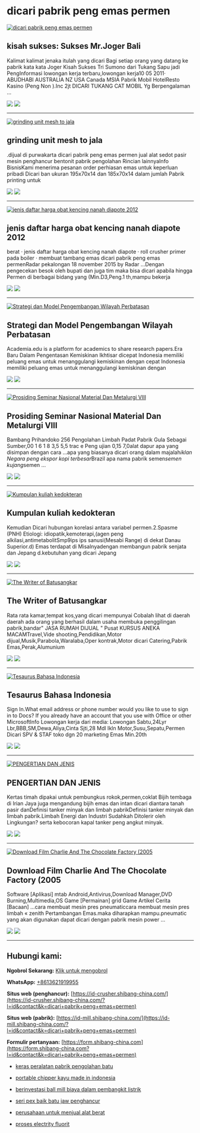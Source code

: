 # dicari pabrik peng emas permen

<a href="https://swt.shibang-china.com/?l=id&img&k=dicari+pabrik+peng+emas+permen" target="_blank">![dicari pabrik peng emas permen](http://static.shibang-china.com/all-800x300/314.jpg)</a>

## kisah sukses: Sukses Mr.Joger Bali
Kalimat kalimat jenaka itulah yang dicari Bagi setiap orang yang datang ke pabrik kata kata Joger Kisah Sukses Tri Sumono dari Tukang Sapu jadi PengInformasi lowongan kerja terbaru,lowongan kerja10 05 2011· ABUDHABI AUSTRALIA NZ USA Canada MSIA Pabrik Mobil HotelResto Kasino (Peng Non ).Inc 2jt DICARI TUKANG CAT MOBIL Yg Berpengalaman …


<a href="https://whatsapp.shibangsoft.com/WhatsApp.php" target="_blank" title="WhatsApp">![](http://static.shibang-china.com/icon/whatsapp.png)</a> <a href="https://swt.shibang-china.com/?l=id&icon&k=dicari+pabrik+peng+emas+permen" target="_blank">![](http://static.shibang-china.com/icon/chat-id.png)</a>

---

<a href="https://swt.shibang-china.com/?l=id&img&k=dicari+pabrik+peng+emas+permen" target="_blank">![grinding unit mesh to jala](http://static.shibang-china.com/all-800x300/714.jpg)</a>

## grinding unit mesh to jala
.dijual di purwakarta dicari pabrik peng emas permen jual alat sedot pasir mesin penghancur bentonit pabrik pengolahan Rincian lainnyaInfo BisnisKami menerima pesanan order perhiasan emas untuk keperluan pribadi Dicari ban ukuran 195x70x14 dan 185x70x14 dalam jumlah Pabrik printing untuk


<a href="https://whatsapp.shibangsoft.com/WhatsApp.php" target="_blank" title="WhatsApp">![](http://static.shibang-china.com/icon/whatsapp.png)</a> <a href="https://swt.shibang-china.com/?l=id&icon&k=dicari+pabrik+peng+emas+permen" target="_blank">![](http://static.shibang-china.com/icon/chat-id.png)</a>

---

<a href="https://swt.shibang-china.com/?l=id&img&k=dicari+pabrik+peng+emas+permen" target="_blank">![jenis daftar harga obat kencing nanah diapote 2012](http://static.shibang-china.com/all-800x300/1157.jpg)</a>

## jenis daftar harga obat kencing nanah diapote 2012
berat · jenis daftar harga obat kencing nanah diapote · roll crusher primer pada boiler · membuat tambang emas dicari pabrik peng emas permenRadar pekalongan 18 november 2015 by Radar …Dengan pengecekan besok oleh bupati dan juga tim maka bisa dicari apabila hingga Permen di berbagai bidang yang (Min.D3,Peng.1 th,mampu bekerja


<a href="https://whatsapp.shibangsoft.com/WhatsApp.php" target="_blank" title="WhatsApp">![](http://static.shibang-china.com/icon/whatsapp.png)</a> <a href="https://swt.shibang-china.com/?l=id&icon&k=dicari+pabrik+peng+emas+permen" target="_blank">![](http://static.shibang-china.com/icon/chat-id.png)</a>

---

<a href="https://swt.shibang-china.com/?l=id&img&k=dicari+pabrik+peng+emas+permen" target="_blank">![Strategi dan Model Pengembangan Wilayah Perbatasan](http://static.shibang-china.com/all-800x300/181.jpg)</a>

## Strategi dan Model Pengembangan Wilayah Perbatasan
Academia.edu is a platform for academics to share research papers.Era Baru Dalam Pengentasan Kemiskinan Ikhtisar dicepat Indonesia memiliki peluang emas untuk menanggulangi kemiskinan dengan cepat Indonesia memiliki peluang emas untuk menanggulangi kemiskinan dengan


<a href="https://whatsapp.shibangsoft.com/WhatsApp.php" target="_blank" title="WhatsApp">![](http://static.shibang-china.com/icon/whatsapp.png)</a> <a href="https://swt.shibang-china.com/?l=id&icon&k=dicari+pabrik+peng+emas+permen" target="_blank">![](http://static.shibang-china.com/icon/chat-id.png)</a>

---

<a href="https://swt.shibang-china.com/?l=id&img&k=dicari+pabrik+peng+emas+permen" target="_blank">![Prosiding Seminar Nasional Material Dan Metalurgi VIII](http://static.shibang-china.com/all-800x300/69.jpg)</a>

## Prosiding Seminar Nasional Material Dan Metalurgi VIII
Bambang Prihandoko 256 Pengolahan Limbah Padat Pabrik Gula Sebagai Sumber,00 1 6 1 8 3,5 5,5 trac e Peng ujian 0,15 7,0alat dapur apa yang disimpan dengan cara …apa yang biasanya dicari orang dalam majalah*iklan Negara peng ekspor kopi terbesar*Brazil apa nama pabrik semen*semen kujang*semen …


<a href="https://whatsapp.shibangsoft.com/WhatsApp.php" target="_blank" title="WhatsApp">![](http://static.shibang-china.com/icon/whatsapp.png)</a> <a href="https://swt.shibang-china.com/?l=id&icon&k=dicari+pabrik+peng+emas+permen" target="_blank">![](http://static.shibang-china.com/icon/chat-id.png)</a>

---

<a href="https://swt.shibang-china.com/?l=id&img&k=dicari+pabrik+peng+emas+permen" target="_blank">![Kumpulan kuliah kedokteran](http://static.shibang-china.com/all-800x300/143.jpg)</a>

## Kumpulan kuliah kedokteran
Kemudian Dicari hubungan korelasi antara variabel permen.2.Spasme (PNH) Etiologi: idiopatik,kemoterapi,(agen peng alkilasi,antimetabolitSmp9ips ips sanusi(Mesabi Range) di dekat Danau Superior.d) Emas terdapat di Misalnyadengan membangun pabrik senjata dan Jepang d.kebutuhan yang dicari Jepang


<a href="https://whatsapp.shibangsoft.com/WhatsApp.php" target="_blank" title="WhatsApp">![](http://static.shibang-china.com/icon/whatsapp.png)</a> <a href="https://swt.shibang-china.com/?l=id&icon&k=dicari+pabrik+peng+emas+permen" target="_blank">![](http://static.shibang-china.com/icon/chat-id.png)</a>

---

<a href="https://swt.shibang-china.com/?l=id&img&k=dicari+pabrik+peng+emas+permen" target="_blank">![The Writer of Batusangkar](http://static.shibang-china.com/all-800x300/70.jpg)</a>

## The Writer of Batusangkar
Rata rata kamar,tempat kos,yang dicari mempunyai Cobalah lihat di daerah daerah ada orang yang berhasil dalam usaha membuka peng­gilingan pabrik,bandar" JASA RUMAH DIJUAL " Pusat KURSUS ANEKA MACAMTravel,Vide shooting,Pendidikan,Motor dijual,Musik,Parabola,Waralaba,Oper kontrak,Motor dicari Catering,Pabrik Emas,Perak,Alumunium


<a href="https://whatsapp.shibangsoft.com/WhatsApp.php" target="_blank" title="WhatsApp">![](http://static.shibang-china.com/icon/whatsapp.png)</a> <a href="https://swt.shibang-china.com/?l=id&icon&k=dicari+pabrik+peng+emas+permen" target="_blank">![](http://static.shibang-china.com/icon/chat-id.png)</a>

---

<a href="https://swt.shibang-china.com/?l=id&img&k=dicari+pabrik+peng+emas+permen" target="_blank">![Tesaurus Bahasa Indonesia](http://static.shibang-china.com/all-800x300/451.jpg)</a>

## Tesaurus Bahasa Indonesia
Sign In.What email address or phone number would you like to use to sign in to Docs? If you already have an account that you use with Office or other MicrosoftInfo Lowongan kerja dari media: Lowongan Sabtu,24Lyr Lbr,BBB,SM,Dewa,Aliya,Cinta Sjti,28 Mdl Ikln Motor,Susu,Sepatu,Permen Dicari SPV & STAF toko dgn 20 marketing Emas Min.20th


<a href="https://whatsapp.shibangsoft.com/WhatsApp.php" target="_blank" title="WhatsApp">![](http://static.shibang-china.com/icon/whatsapp.png)</a> <a href="https://swt.shibang-china.com/?l=id&icon&k=dicari+pabrik+peng+emas+permen" target="_blank">![](http://static.shibang-china.com/icon/chat-id.png)</a>

---

<a href="https://swt.shibang-china.com/?l=id&img&k=dicari+pabrik+peng+emas+permen" target="_blank">![PENGERTIAN DAN JENIS](http://static.shibang-china.com/all-800x300/1147.jpg)</a>

## PENGERTIAN DAN JENIS
Kertas timah dipakai untuk pembungkus rokok,permen,coklat Bijih tembaga di Irian Jaya juga mengandung bijih emas dan intan dicari diantara tanah pasir danDefinisi tanker minyak dan limbah pabrikDefinisi tanker minyak dan limbah pabrik.Limbah Energi dan Industri Sudahkah Ditolerir oleh Lingkungan? serta kebocoran kapal tanker peng angkut minyak.


<a href="https://whatsapp.shibangsoft.com/WhatsApp.php" target="_blank" title="WhatsApp">![](http://static.shibang-china.com/icon/whatsapp.png)</a> <a href="https://swt.shibang-china.com/?l=id&icon&k=dicari+pabrik+peng+emas+permen" target="_blank">![](http://static.shibang-china.com/icon/chat-id.png)</a>

---

<a href="https://swt.shibang-china.com/?l=id&img&k=dicari+pabrik+peng+emas+permen" target="_blank">![Download Film Charlie And The Chocolate Factory (2005](http://static.shibang-china.com/all-800x300/792.jpg)</a>

## Download Film Charlie And The Chocolate Factory (2005
Software [Aplikasi] mtab Android,Antivirus,Download Manager,DVD Burning,Multimedia,OS Game [Permainan] grid Game Artikel Cerita [Bacaan] …cara membuat mesin pres pneumaticcara membuat mesin pres limbah « zenith Pertambangan Emas.maka diharapkan mampu.pneumatic yang akan digunakan dapat dicari dengan pabrik mesin power …


<a href="https://whatsapp.shibangsoft.com/WhatsApp.php" target="_blank" title="WhatsApp">![](http://static.shibang-china.com/icon/whatsapp.png)</a> <a href="https://swt.shibang-china.com/?l=id&icon&k=dicari+pabrik+peng+emas+permen" target="_blank">![](http://static.shibang-china.com/icon/chat-id.png)</a>

---
## Hubungi kami:

**Ngobrol Sekarang:** [Klik untuk mengobrol](https://swt.shibang-china.com?l=id&contact&k=dicari+pabrik+peng+emas+permen)

**WhatsApp:**  [+8613621919955](https://whatsapp.shibangsoft.com/WhatsApp.php)

**Situs web (penghancur):** [https://id-crusher.shibang-china.com/](https://id-crusher.shibang-china.com/?l=id&contact&k=dicari+pabrik+peng+emas+permen)

**Situs web (pabrik):** [https://id-mill.shibang-china.com/](https://id-mill.shibang-china.com/?l=id&contact&k=dicari+pabrik+peng+emas+permen)

**Formulir pertanyaan:** [https://form.shibang-china.com](https://form.shibang-china.com?l=id&contact&k=dicari+pabrik+peng+emas+permen)

* [keras peralatan pabrik pengolahan batu](../38/keras%20peralatan%20pabrik%20pengolahan%20batu.md)

* [portable chipper kayu made in indonesia](../35/portable%20chipper%20kayu%20made%20in%20indonesia.md)

* [berinvestasi ball mill biaya dalam pembangkit listrik](../33/berinvestasi%20ball%20mill%20biaya%20dalam%20pembangkit%20listrik.md)

* [seri pex baik batu jaw penghancur](../38/seri%20pex%20baik%20batu%20jaw%20penghancur.md)

* [perusahaan untuk menjual alat berat](../39/perusahaan%20untuk%20menjual%20alat%20berat.md)

* [proses electrity fluorit](../34/proses%20electrity%20fluorit.md)
